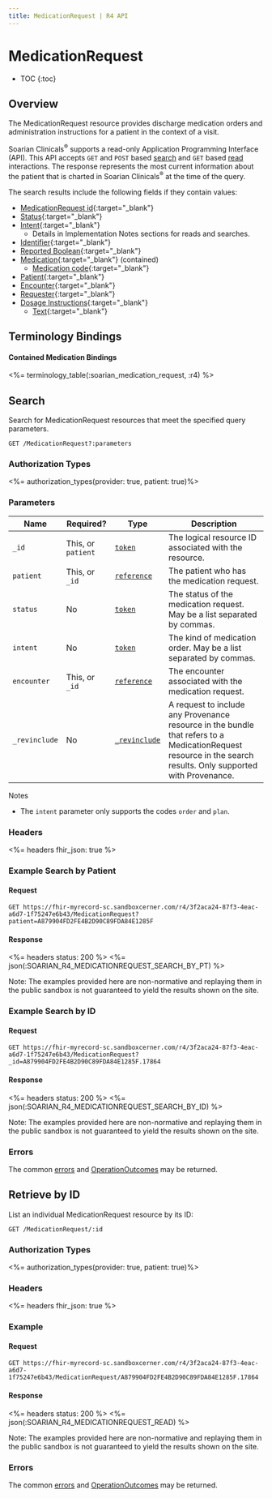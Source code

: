 ```yaml
---
title: MedicationRequest | R4 API
---
```


# MedicationRequest

* TOC
{:toc}

## Overview

The MedicationRequest resource provides discharge medication orders and administration instructions for a patient in the context of a visit. 

Soarian Clinicals<sup>®</sup> supports a read-only Application Programming Interface (API). This API accepts `GET` and `POST` based [search] and `GET` based [read] interactions. The response represents the most current information about the patient that is charted in Soarian Clinicals<sup>®</sup> at the time of the query.

The search results include the following fields if they contain values:

* [MedicationRequest id](https://hl7.org/fhir/r4/resource-definitions.html#Resource.id){:target="_blank"}
* [Status](https://hl7.org/fhir/r4/medicationrequest-definitions.html#MedicationRequest.status){:target="_blank"}
* [Intent](https://hl7.org/fhir/r4/medicationrequest-definitions.html#MedicationRequest.intent){:target="_blank"}
  * Details in Implementation Notes sections for reads and searches.
* [Identifier](https://hl7.org/fhir/r4/medicationrequest-definitions.html#MedicationRequest.identifier){:target="_blank"}
* [Reported Boolean](https://hl7.org/fhir/r4/medicationrequest-definitions.html#MedicationRequest.reported_x_){:target="_blank"}
* [Medication](https://hl7.org/fhir/r4/medicationrequest-definitions.html#MedicationRequest.medication_x_){:target="_blank"}  (contained)
  * [Medication code](https://hl7.org/fhir/R4/medication-definitions.html#Medication.code){:target="_blank"}
* [Patient](https://hl7.org/fhir/r4/medicationrequest-definitions.html#MedicationRequest.subject){:target="_blank"}
* [Encounter](https://hl7.org/fhir/r4/medicationrequest-definitions.html#MedicationRequest.encounter){:target="_blank"}
* [Requester](https://hl7.org/fhir/r4/medicationrequest-definitions.html#MedicationRequest.requester){:target="_blank"}
* [Dosage Instructions](https://hl7.org/fhir/r4/medicationrequest-definitions.html#MedicationRequest.dosageInstruction){:target="_blank"}
  * [Text](https://hl7.org/fhir/r4/dosage-definitions.html#Dosage.text){:target="_blank"}

## Terminology Bindings

#### Contained Medication Bindings

<%= terminology_table(:soarian_medication_request, :r4) %>

## Search

Search for MedicationRequest resources that meet the specified query parameters.

    GET /MedicationRequest?:parameters


### Authorization Types

<%= authorization_types(provider: true, patient: true)%>

### Parameters

 Name          | Required?                                    | Type                                                       | Description
---------------|----------------------------------------------|------------------------------------------------------------|----------------------------------------------------------------------------------------------------------------------------
 `_id`         | This, or `patient`                            | [`token`](https://hl7.org/fhir/R4/search.html#token)        | The logical resource ID associated with the resource.
 `patient`	   | This, or `_id`								   | [`reference`](https://hl7.org/fhir/r4/search.html#reference)| The patient who has the medication request.
 `status`      | No                                            | [`token`](https://hl7.org/fhir/R4/search.html#token)        | The status of the medication request. May be a list separated by commas.
  `intent`     | No                                            | [`token`](https://hl7.org/fhir/R4/search.html#token)        | The kind of medication order. May be a list separated by commas.
  `encounter`  | This, or `_id`							       | [`reference`](https://hl7.org/fhir/r4/search.html#reference)| The encounter associated with the medication request.
 `_revinclude` | No 										   | [`_revinclude`](https://hl7.org/fhir/search.html#revinclude)| A request to include any Provenance resource in the bundle that refers to a MedicationRequest resource in the search results. Only supported with Provenance.

Notes

*  The `intent` parameter only supports the codes `order` and `plan`.

### Headers

<%= headers fhir_json: true %>

### Example Search by Patient

#### Request

    GET https://fhir-myrecord-sc.sandboxcerner.com/r4/3f2aca24-87f3-4eac-a6d7-1f75247e6b43/MedicationRequest?patient=A879904FD2FE4B2D90C89FDA84E1285F

#### Response

<%= headers status: 200 %>
<%= json(:SOARIAN_R4_MEDICATIONREQUEST_SEARCH_BY_PT) %>

Note: The examples provided here are non-normative and replaying them in the public sandbox is not guaranteed to yield the results shown on the site.

### Example Search by ID

#### Request

	GET https://fhir-myrecord-sc.sandboxcerner.com/r4/3f2aca24-87f3-4eac-a6d7-1f75247e6b43/MedicationRequest?_id=A879904FD2FE4B2D90C89FDA84E1285F.17864

#### Response

<%= headers status: 200 %>
<%= json(:SOARIAN_R4_MEDICATIONREQUEST_SEARCH_BY_ID) %>

Note: The examples provided here are non-normative and replaying them in the public sandbox is not guaranteed to yield the results shown on the site.

### Errors

The common [errors] and [OperationOutcomes] may be returned.

## Retrieve by ID

List an individual MedicationRequest resource by its ID:

    GET /MedicationRequest/:id

### Authorization Types

<%= authorization_types(provider: true, patient: true)%>

### Headers

<%= headers fhir_json: true %>

### Example

#### Request

    GET https://fhir-myrecord-sc.sandboxcerner.com/r4/3f2aca24-87f3-4eac-a6d7-1f75247e6b43/MedicationRequest/A879904FD2FE4B2D90C89FDA84E1285F.17864
    
#### Response

<%= headers status: 200 %>
<%= json(:SOARIAN_R4_MEDICATIONREQUEST_READ) %>

Note: The examples provided here are non-normative and replaying them in the public sandbox is not guaranteed to yield the results shown on the site.

### Errors

The common [errors] and [OperationOutcomes] may be returned.

[errors]: ../../#client-errors
[OperationOutcomes]: https://hl7.org/fhir/R4/operationoutcome.html
[search]: https://www.hl7.org/fhir/http.html#search
[read]: https://www.hl7.org/fhir/http.html#read